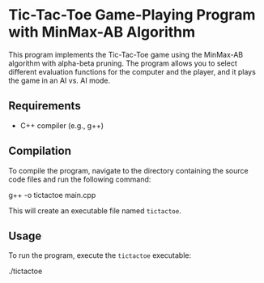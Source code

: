 # Tic-Tac-Toe Game-Playing Program with MinMax-AB Algorithm

This program implements the Tic-Tac-Toe game using the MinMax-AB algorithm with alpha-beta pruning. The program allows you to select different evaluation functions for the computer and the player, and it plays the game in an AI vs. AI mode.

## Requirements

- C++ compiler (e.g., g++)

## Compilation

To compile the program, navigate to the directory containing the source code files and run the following command:

g++ -o tictactoe main.cpp

This will create an executable file named `tictactoe`.

## Usage

To run the program, execute the `tictactoe` executable:

./tictactoe